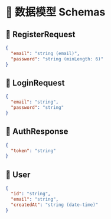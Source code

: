 # 🔧 数据模型 Schemas

## 🧩 RegisterRequest
```json
{
  "email": "string (email)",
  "password": "string (minLength: 6)"
}
```

## 🧩 LoginRequest
```json
{
  "email": "string",
  "password": "string"
}
```

## 🧩 AuthResponse
```json
{
  "token": "string"
}
```

## 🧩 User
```json
{
  "id": "string",
  "email": "string",
  "createdAt": "string (date-time)"
}
```
